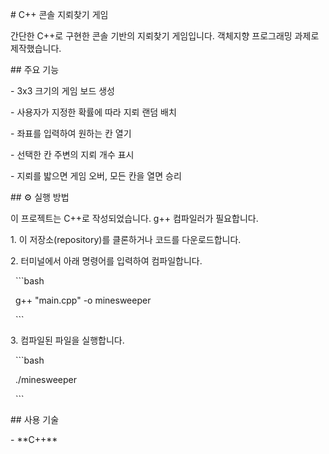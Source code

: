 \# C++ 콘솔 지뢰찾기 게임



간단한 C++로 구현한 콘솔 기반의 지뢰찾기 게임입니다. 객체지향 프로그래밍 과제로 제작했습니다.



\## 주요 기능



\-   3x3 크기의 게임 보드 생성

\-   사용자가 지정한 확률에 따라 지뢰 랜덤 배치

\-   좌표를 입력하여 원하는 칸 열기

\-   선택한 칸 주변의 지뢰 개수 표시

\-   지뢰를 밟으면 게임 오버, 모든 칸을 열면 승리



\## ⚙️ 실행 방법



이 프로젝트는 C++로 작성되었습니다. g++ 컴파일러가 필요합니다.



1\.  이 저장소(repository)를 클론하거나 코드를 다운로드합니다.

2\.  터미널에서 아래 명령어를 입력하여 컴파일합니다.



&nbsp;   ```bash

&nbsp;   g++ "main.cpp" -o minesweeper

&nbsp;   ```



3\.  컴파일된 파일을 실행합니다.

&nbsp;   ```bash

&nbsp;   ./minesweeper

&nbsp;   ```



\## 사용 기술



\-   \*\*C++\*\*

